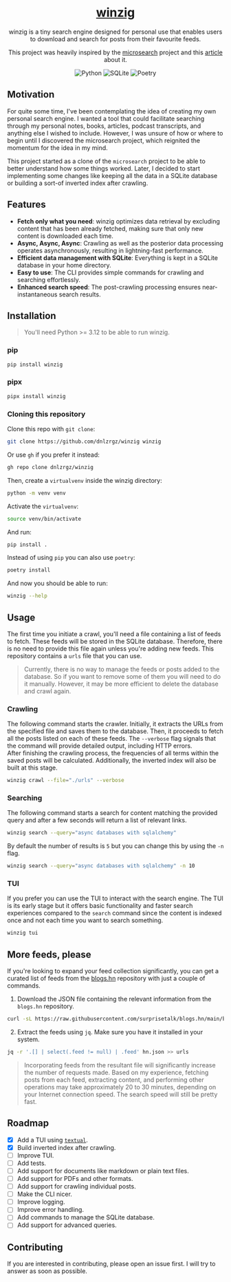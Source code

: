 <div align="center">

# [winzig](https://pypi.org/project/winzig/)

winzig is a tiny search engine designed for personal use that enables users to download and search for posts from their favourite feeds.

This project was heavily inspired by the [microsearch](https://github.com/alexmolas/microsearch) project and this [article](https://www.alexmolas.com/2024/02/05/a-search-engine-in-80-lines.html) about it.

![Python](https://img.shields.io/badge/python-3670A0?style=for-the-badge&logo=python&logoColor=ffdd54)
![SQLite](https://img.shields.io/badge/sqlite-%2307405e.svg?style=for-the-badge&logo=sqlite&logoColor=white)
![Poetry](https://img.shields.io/badge/Poetry-%233B82F6.svg?style=for-the-badge&logo=poetry&logoColor=0B3D8D)
</div>


## Motivation

For quite some time, I've been contemplating the idea of creating my own personal search engine. I wanted a tool that could facilitate searching through my personal notes, books, articles, podcast transcripts, and anything else I wished to include. However, I was unsure of how or where to begin until I discovered the microsearch project, which reignited the momentum for the idea in my mind.  

This project started as a clone of the `microsearch` project to be able to better understand how some things worked. Later, I decided to start implementing some changes like keeping all the data in a SQLite database or building a sort-of inverted index after crawling.  

## Features

- **Fetch only what you need**: winzig optimizes data retrieval by excluding content that has been already fetched, making sure that only new content is downloaded each time.  
- **Async, Async, Async**: Crawling as well as the posterior data processing operates asynchronously, resulting in lightning-fast performance.  
- **Efficient data management with SQLite**: Everything is kept in a SQLite database in your home directory.  
- **Easy to use**: The CLI provides simple commands for crawling and searching effortlessly.  
- **Enhanced search speed**: The post-crawling processing ensures near-instantaneous search results.  

## Installation

> You'll need Python >= 3.12 to be able to run winzig.

### pip

```bash
pip install winzig
```

### pipx

```bash
pipx install winzig
```

### Cloning this repository

Clone this repo with `git clone`:

```bash
git clone https://github.com/dnlzrgz/winzig winzig
```

Or use `gh` if you prefer it instead:

```bash
gh repo clone dnlzrgz/winzig
```

Then, create a `virtualvenv` inside the winzig directory:

```bash
python -m venv venv
```

Activate the `virtualvenv`:

```bash
source venv/bin/activate
```

And run:

```bash
pip install .
```

Instead of using `pip` you can also use `poetry`:

```bash
poetry install
```

And now you should be able to run:

```bash
winzig --help
```

## Usage

The first time you initiate a crawl, you'll need a file containing a list of feeds to fetch. These feeds will be stored in the SQLite database. Therefore, there is no need to provide this file again unless you're adding new feeds. This repository contains a `urls` file that you can use.  

> Currently, there is no way to manage the feeds or posts added to the database. So if you want to remove some of them you will need to do it manually. However, it may be more efficient to delete the database and crawl again.  
### Crawling

The following command starts the crawler. Initially, it extracts the URLs from the specified file and saves them to the database. Then, it proceeds to fetch all the posts listed on each of these feeds. The `--verbose` flag signals that the command will provide detailed output, including HTTP errors.  
After finishing the crawling process, the frequencies of all terms within the saved posts will be calculated. Additionally, the inverted index will also be built at this stage.

```bash
winzig crawl --file="./urls" --verbose
```

### Searching

The following command starts a search for content matching the provided query and after a few seconds will return a list of relevant links.

```bash
winzig search --query="async databases with sqlalchemy"
```

By default the number of results is `5` but you can change this by using the `-n` flag.

```bash
winzig search --query="async databases with sqlalchemy" -n 10
```

### TUI

If you prefer you can use the TUI to interact with the search engine. The TUI is its early stage but it offers basic functionality and faster search experiences compared to the `search` command since the content is indexed once and not each time you want to search something.

```bash
winzig tui
```

## More feeds, please

If you're looking to expand your feed collection significantly, you can get a curated list of feeds from the [blogs.hn](https://github.com/surprisetalk/blogs.hn) repository with just a couple of commands.

1. Download the JSON file containing the relevant information from the `blogs.hn` repository.
```bash
curl -sL https://raw.githubusercontent.com/surprisetalk/blogs.hn/main/blogs.json -o hn.json
```

2. Extract the feeds using `jq`. Make sure you have it installed in your system.
```bash
jq -r '.[] | select(.feed != null) | .feed' hn.json >> urls
```

> Incorporating feeds from the resultant file will significantly increase the number of requests made. Based on my experience, fetching posts from each feed, extracting content, and performing other operations may take approximately 20 to 30 minutes, depending on your Internet connection speed. The search speed will still be pretty fast.

## Roadmap

- [x] Add a TUI using [`textual`](https://textual.textualize.io/).  
- [x] Build inverted index after crawling.  
- [ ] Improve TUI.
- [ ] Add tests.  
- [ ] Add support for documents like markdown or plain text files.  
- [ ] Add support for PDFs and other formats.  
- [ ] Add support for crawling individual posts.
- [ ] Make the CLI nicer.  
- [ ] Improve logging.
- [ ] Improve error handling.
- [ ] Add commands to manage the SQLite database.  
- [ ] Add support for advanced queries.  

## Contributing

If you are interested in contributing, please open an issue first. I will try to answer as soon as possible.  

